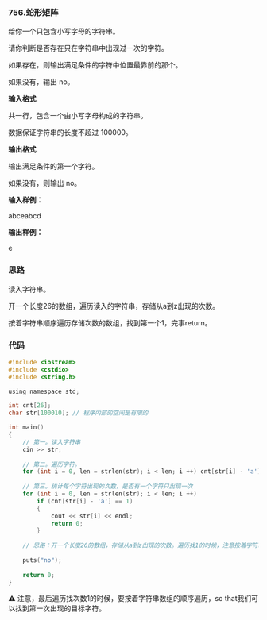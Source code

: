 ### 756.蛇形矩阵

给你一个只包含小写字母的字符串。

请你判断是否存在只在字符串中出现过一次的字符。

如果存在，则输出满足条件的字符中位置最靠前的那个。

如果没有，输出 no。

**输入格式**

共一行，包含一个由小写字母构成的字符串。

数据保证字符串的长度不超过 100000。

**输出格式**

输出满足条件的第一个字符。

如果没有，则输出 no。


**输入样例：** 

abceabcd

**输出样例：** 

e

### 思路

读入字符串。

开一个长度26的数组，遍历读入的字符串，存储从a到z出现的次数。

按着字符串顺序遍历存储次数的数组，找到第一个1，完事return。

### 代码
```c
#include <iostream>
#include <cstdio>
#include <string.h>

using namespace std;

int cnt[26];
char str[100010]; // 程序内部的空间是有限的

int main()
{
    // 第一。读入字符串
    cin >> str;
    
    // 第二。遍历字符。
    for (int i = 0, len = strlen(str); i < len; i ++) cnt[str[i] - 'a'] ++; // 这里的数组加下标，等于一个变量，这里就是变量++。
    
    // 第三。统计每个字符出现的次数，是否有一个字符只出现一次
    for (int i = 0, len = strlen(str); i < len; i ++)
        if (cnt[str[i] - 'a'] == 1) 
        {
            cout << str[i] << endl;
            return 0;
        }
    
    // 思路：开一个长度26的数组，存储从a到z出现的次数。遍历找1的时候，注意按着字符串顺序遍历（而不是数组顺序）
    
    puts("no");
    
    return 0;
}
```

⚠ 注意，最后遍历找次数1的时候，要按着字符串数组的顺序遍历，so that我们可以找到第一次出现的目标字符。
